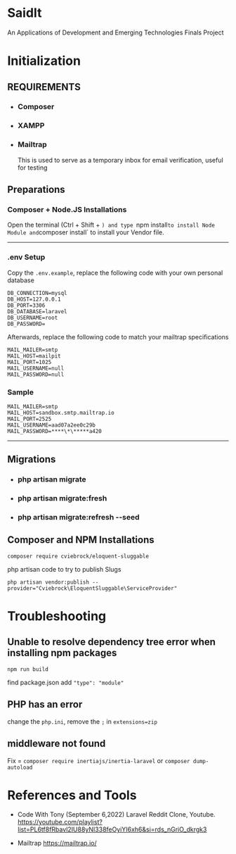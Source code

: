 # SaidIt

An Applications of Development and Emerging Technologies Finals Project

# Initialization

## **REQUIREMENTS**

- ### Composer
- ### XAMPP
- ### Mailtrap
  This is used to serve as a temporary inbox for email verification, useful for testing

## Preparations

### Composer + Node.JS Installations

Open the terminal (Ctrl + Shift + `) and type
`npm install`to install Node Module and`composer install` to install your Vendor file.

---

### .env Setup

Copy the `.env.example`, replace the following code with your own personal database

    DB_CONNECTION=mysql
    DB_HOST=127.0.0.1
    DB_PORT=3306
    DB_DATABASE=laravel
    DB_USERNAME=root
    DB_PASSWORD=

Afterwards, replace the following code to match your mailtrap specifications

    MAIL_MAILER=smtp
    MAIL_HOST=mailpit
    MAIL_PORT=1025
    MAIL_USERNAME=null
    MAIL_PASSWORD=null

### Sample

    MAIL_MAILER=smtp
    MAIL_HOST=sandbox.smtp.mailtrap.io
    MAIL_PORT=2525
    MAIL_USERNAME=aad07a2ee0c29b
    MAIL_PASSWORD=****\*\*****a420

---

## Migrations

- ### php artisan migrate

- ### php artisan migrate:fresh

- ### php artisan migrate:refresh --seed

## Composer and NPM Installations

    composer require cviebrock/eloquent-sluggable

php artisan code to try to publish Slugs

    php artisan vendor:publish --provider="Cviebrock\EloquentSluggable\ServiceProvider"

# Troubleshooting

## Unable to resolve dependency tree error when installing npm packages

`npm run build`

find package.json
add `"type": "module"`

## PHP has an error

change the `php.ini`, remove the `;` in `extensions=zip`

## middleware not found

Fix =
`composer require inertiajs/inertia-laravel`
or
`composer dump-autoload`

# References and Tools

- Code With Tony (September 6,2022) Laravel Reddit Clone, Youtube. https://youtube.com/playlist?list=PL6tf8fRbavl2IU88yNI338feOyiYI6xh6&si=rds_nGriO_dkrgk3

- Mailtrap https://mailtrap.io/
